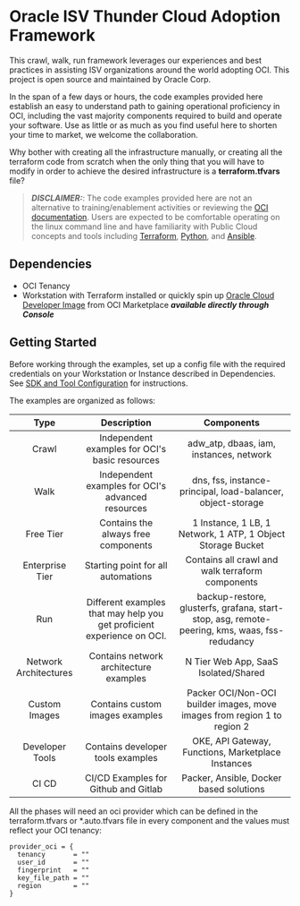 # Oracle ISV Thunder Cloud Adoption Framework

This crawl, walk, run framework leverages our experiences and best practices in assisting
ISV organizations around the world adopting OCI. This project is open source and maintained by Oracle Corp.

In the span of a few days or hours, the code examples provided here establish an easy to understand path to gaining operational proficiency in OCI, including the vast majority components required to build and operate your software. Use as little or as much as you find useful here to shorten your time to market, we welcome the collaboration.

Why bother with creating all the infrastructure manually, or creating all the terraform code from scratch when the only thing that you will have to modify in order to achieve the desired infrastructure is a **terraform.tfvars** file?

>***DISCLAIMER:***: The code examples provided here are not an alternative to training/enablement activities or reviewing the [OCI documentation](https://docs.cloud.oracle.com/iaas/Content/home.htm). Users are expected to be comfortable operating on the linux command line and have familiarity with Public Cloud concepts and tools including [Terraform](https://github.com/hashicorp/terraform), [Python](https://www.python.org/), and [Ansible](https://github.com/ansible/ansible).


## Dependencies

- OCI Tenancy
- Workstation with Terraform installed or quickly spin up [Oracle Cloud Developer Image](https://cloudmarketplace.oracle.com/marketplace/en_US/listing/54030984) from OCI Marketplace **_available directly through Console_**


## Getting Started

Before working through the examples, set up a config file with the required credentials on your Workstation or Instance described in Dependencies. See [SDK and Tool Configuration](https://docs.us-phoenix-1.oraclecloud.com/Content/API/Concepts/sdkconfig.htm) for instructions.

The examples are organized as follows:

| Type      | Description | Components    |
| :----:       |    :----:   |   :----: |
| Crawl     | Independent examples for OCI's basic resources       | adw_atp, dbaas, iam, instances, network  |
| Walk      | Independent examples for OCI's advanced resources       | dns, fss, instance-principal, load-balancer, object-storage  |
| Free Tier      | Contains the always free components       | 1 Instance, 1 LB, 1 Network, 1 ATP, 1 Object Storage Bucket  |
| Enterprise Tier      | Starting point for all automations       | Contains all crawl and walk terraform components  |
| Run      | Different examples that may help you get proficient experience on OCI.       | backup-restore, glusterfs, grafana, start-stop, asg, remote-peering, kms, waas, fss-redudancy  |
| Network Architectures      | Contains network architecture examples       | N Tier Web App, SaaS Isolated/Shared  |
| Custom Images      | Contains custom images examples       | Packer OCI/Non-OCI builder images, move images from region 1 to region 2  |
| Developer Tools      | Contains developer tools examples       | OKE, API Gateway, Functions, Marketplace Instances  |
| CI CD      | CI/CD Examples for Github and Gitlab | Packer, Ansible, Docker based solutions  |


All the phases will need an oci provider which can be defined in the terraform.tfvars or *.auto.tfvars file in every component and the values must reflect your OCI tenancy:
```
provider_oci = {
  tenancy       = ""
  user_id       = ""
  fingerprint   = ""
  key_file_path = ""
  region        = ""
}
```
